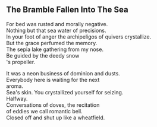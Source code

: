 The Bramble Fallen Into The Sea
-------------------------------
For bed was rusted and morally negative.  
Nothing but that sea water of precisions.  
In your foot of anger the archipeligos of quivers crystallize.  
But the grace perfumed the memory.  
The sepia lake gathering from my nose.  
Be guided by the deedy snow  
's propeller.  
  
It was a neon business of dominion and dusts.  
Everybody here is waiting for the next  
aroma.  
Sea's skin. You crystallized yourself for seizing.  
Halfway.  
Conversations of doves, the recitation  
of eddies we call romantic bell.  
Closed off and shut up like a wheatfield.  
